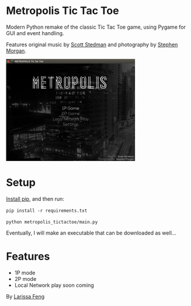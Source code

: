 Metropolis Tic Tac Toe
====================

Modern Python remake of the classic Tic Tac Toe game, using Pygame for GUI and event handling.


Features original music by [Scott Stedman](http://www.scottstedman.com/category/music/releases/) and photography by [Stephen Morgan](https://instagram.com/discoveryphotos/).


<img src="https://raw.githubusercontent.com/mondayrain/metropolis-tictactoe/master/metropolis_tictactoe/images/screenshot.jpg" width="70%" height="70%" >

# Setup

[Install pip](https://pip.pypa.io/en/stable/installing/), and then run:

`pip install -r requirements.txt`

`python metropolis_tictactoe/main.py `

Eventually, I will make an executable that can be downloaded as well...

# Features

- 1P mode
- 2P mode
- Local Network play soon coming

By [Larissa Feng](http://larissafeng.me)

